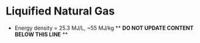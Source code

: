 Liquified Natural Gas
=====================

* Energy density = 25.3 MJ/L, ~55 MJ/kg
** **DO NOT UPDATE CONTENT BELOW THIS LINE** **

